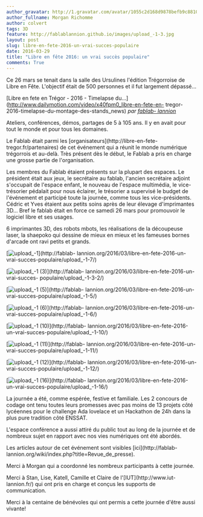 ```yaml
---
author_gravatar: http://1.gravatar.com/avatar/1055c2d168d9878befb9c8810eda96dc?s=96&d=mm&r=g
author_fullname: Morgan Richomme
author: colvert
tags: 3D
feature: http://fablablannion.github.io/images/upload_-1-3.jpg
layout: post
slug: libre-en-fete-2016-un-vrai-succes-populaire
date: 2016-03-29
title: "Libre en fête 2016: un vrai succès populaire"
comments: True
---
```

Ce 26 mars se tenait dans la salle des Ursulines l'édition Trégorroise de
Libre en Fête. L'objectif était de 500 personnes et il fut largement dépassé…



[Libre en fete en Trégor - 2016 - Timelapse
du…](http://www.dailymotion.com/video/x40fpm0_libre-en-fete-en-
tregor-2016-timelapse-du-montage-des-stands_news) _par [fablab-
lannion](http://www.dailymotion.com/fablab-lannion)_

Ateliers, conférences, démos, partages de 5 à 105 ans. Il y en avait pour tout
le monde et pour tous les domaines.

Le Fablab était parmi les [organisateurs](http://libre-en-fete-
tregor.fr/partenaires) de cet événement qui a réunit le monde numérique
trégorrois et au-delà. Très présent dès le début, le Fablab a pris en charge
une grosse partie de l'organisation.

Les membres du Fablab étaient présents sur la plupart des espaces. Le
président était aux jeux, le secrétaire au fablab, l'ancien secrétaire adjoint
s'occupait de l'espace enfant, le nouveau de l'espace multimédia, le vice-
trésorier pédalait pour nous éclairer, le trésorier a supervisé le budget de
l'événement et participé toute la journée, comme tous les vice-présidents.
Cédric et Yves étaient aux petits soins après de leur élevage d'imprimantes
3D… Bref le fablab était en force ce samedi 26 mars pour promouvoir le
logiciel libre et ses usages.

6 imprimantes 3D, des robots mbots, les réalisations de la découpeuse laser,
la shaepoko qui dessine de mieux en mieux et les fameuses bornes d'arcade ont
ravi petits et grands.

[![upload_-1](http://fablablannion.github.io/images/upload_-1-150x150.jpg)](http://fablab-
lannion.org/2016/03/libre-en-fete-2016-un-vrai-succes-populaire/upload_-1-7/)

[![upload_-1
\(3\)](http://fablablannion.github.io/images/upload_-1-3-150x150.jpg)](http://fablab-
lannion.org/2016/03/libre-en-fete-2016-un-vrai-succes-
populaire/upload_-1-3-2/)

[![upload_-1
\(5\)](http://fablablannion.github.io/images/upload_-1-5-150x150.jpg)](http://fablab-
lannion.org/2016/03/libre-en-fete-2016-un-vrai-succes-populaire/upload_-1-5/)

  

[![upload_-1
\(6\)](http://fablablannion.github.io/images/upload_-1-6-150x150.jpg)](http://fablab-
lannion.org/2016/03/libre-en-fete-2016-un-vrai-succes-populaire/upload_-1-6/)

[![upload_-1
\(10\)](http://fablablannion.github.io/images/upload_-1-10-150x150.jpg)](http://fablab-
lannion.org/2016/03/libre-en-fete-2016-un-vrai-succes-populaire/upload_-1-10/)

[![upload_-1
\(11\)](http://fablablannion.github.io/images/upload_-1-11-150x150.jpg)](http://fablab-
lannion.org/2016/03/libre-en-fete-2016-un-vrai-succes-populaire/upload_-1-11/)

  

[![upload_-1
\(12\)](http://fablablannion.github.io/images/upload_-1-12-150x150.jpg)](http://fablab-
lannion.org/2016/03/libre-en-fete-2016-un-vrai-succes-populaire/upload_-1-12/)

[![upload_-1
\(16\)](http://fablablannion.github.io/images/upload_-1-16-150x150.jpg)](http://fablab-
lannion.org/2016/03/libre-en-fete-2016-un-vrai-succes-populaire/upload_-1-16/)

  

La journée a été, comme espérée, festive et familiale. Les 2 concours de
codage ont tenu toutes leurs promesses avec pas moins de 13 projets côté
lycéennes pour le challenge Ada lovelace et un Hackathon de 24h dans la plus
pure tradition côté ENSSAT.

L'espace conférence a aussi attiré du public tout au long de la journée et de
nombreux sujet en rapport avec nos vies numériques ont été abordés.

Les articles autour de cet événement sont visibles [ici](http://fablab-
lannion.org/wiki/index.php?title=Revue_de_presse).

Merci à Morgan qui a coordonné les nombreux participants à cette journée.

Merci à Stan, Lise, Katell, Camille et Claire de l'[IUT](http://www.iut-
lannion.fr/) qui ont pris en charge et conçus les supports de communication.

Merci à la centaine de bénévoles qui ont permis a cette journée d'être aussi
vivante!


